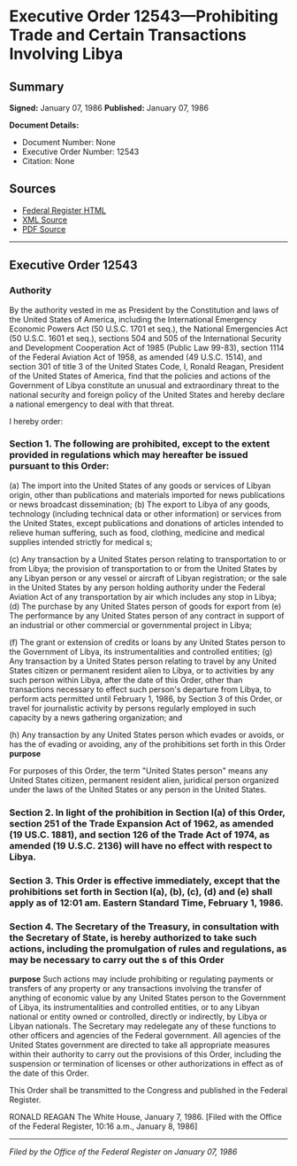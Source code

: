 # Executive Order 12543—Prohibiting Trade and Certain Transactions Involving Libya

## Summary

**Signed:** January 07, 1986
**Published:** January 07, 1986

**Document Details:**
- Document Number: None
- Executive Order Number: 12543
- Citation: None

## Sources
- [Federal Register HTML](https://www.presidency.ucsb.edu/documents/executive-order-12543-prohibiting-trade-and-certain-transactions-involving-libya)
- [XML Source](None)
- [PDF Source](None)

---

## Executive Order 12543

### Authority

By the authority vested in me as President by the Constitution and laws of the United States of America, including the International Emergency Economic Powers Act (50 U.S.C. 1701 et seq.), the National Emergencies Act (50 U.S.C. 1601 et seq.), sections 504 and 505 of the International Security and Development Cooperation Act of 1985 (Public Law 99-83), section 1114 of the Federal Aviation Act of 1958, as amended (49 U.S.C. 1514), and section 301 of title 3 of the United States Code,
I, Ronald Reagan, President of the United States of America, find that the policies and actions of the Government of Libya constitute an unusual and extraordinary threat to the national security and foreign policy of the United States and hereby declare a national emergency to deal with that threat.

I hereby order:
### Section 1. The following are prohibited, except to the extent provided in regulations which may hereafter be issued pursuant to this Order:

(a) The import into the United States of any goods or services of Libyan origin, other than publications and materials imported for news publications or news broadcast dissemination;
(b) The export to Libya of any goods, technology (including technical data or other information) or services from the United States, except publications and donations of articles intended to relieve human suffering, such as food, clothing, medicine and medical supplies intended strictly for medical s;

(c) Any transaction by a United States person relating to transportation to or from Libya; the provision of transportation to or from the United States by any Libyan person or any vessel or aircraft of Libyan registration; or the sale in the United States by any person holding authority under the Federal Aviation Act of any transportation by air which includes any stop in Libya;
(d) The purchase by any United States person of goods for export from (e) The performance by any United States person of any contract in support of an industrial or other commercial or governmental project in Libya;

(f) The grant or extension of credits or loans by any United States person to the Government of Libya, its instrumentalities and controlled entities;
(g) Any transaction by a United States person relating to travel by any United States citizen or permanent resident alien to Libya, or to activities by any such person within Libya, after the date of this Order, other than transactions necessary to effect such person's departure from Libya, to perform acts permitted until February 1, 1986, by Section 3 of this Order, or travel for journalistic activity by persons regularly employed in such capacity by a news gathering organization; and

(h) Any transaction by any United States person which evades or avoids, or has the  of evading or avoiding, any of the prohibitions set forth in this Order
**purpose**

For purposes of this Order, the term "United States person" means any United States citizen, permanent resident alien, juridical person organized under the laws of the United States or any person in the United States.

### Section 2. In light of the prohibition in Section l(a) of this Order, section 251 of the Trade Expansion Act of 1962, as amended (19 US.C. 1881), and section 126 of the Trade Act of 1974, as amended (19 U.S.C. 2136) will have no effect with respect to Libya.

### Section 3. This Order is effective immediately, except that the prohibitions set forth in Section l(a), (b), (c), (d) and (e) shall apply as of 12:01 am. Eastern Standard Time, February 1, 1986.

### Section 4. The Secretary of the Treasury, in consultation with the Secretary of State, is hereby authorized to take such actions, including the promulgation of rules and regulations, as may be necessary to carry out the s of this Order

**purpose**
 Such actions may include prohibiting or regulating payments or transfers of any property or any transactions involving the transfer of anything of economic value by any United States person to the Government of Libya, its instrumentalities and controlled entities, or to any Libyan national or entity owned or controlled, directly or indirectly, by Libya or Libyan nationals. The Secretary may redelegate any of these functions to other officers and agencies of the Federal government. All agencies of the United States government are directed to take all appropriate measures within their authority to carry out the provisions of this Order, including the suspension or termination of licenses or other authorizations in effect as of the date of this Order.

This Order shall be transmitted to the Congress and published in the Federal Register.

RONALD REAGAN
The White House,
January 7, 1986.
[Filed with the Office of the Federal Register, 10:16 a.m., January 8, 1986]

---

*Filed by the Office of the Federal Register on January 07, 1986*
